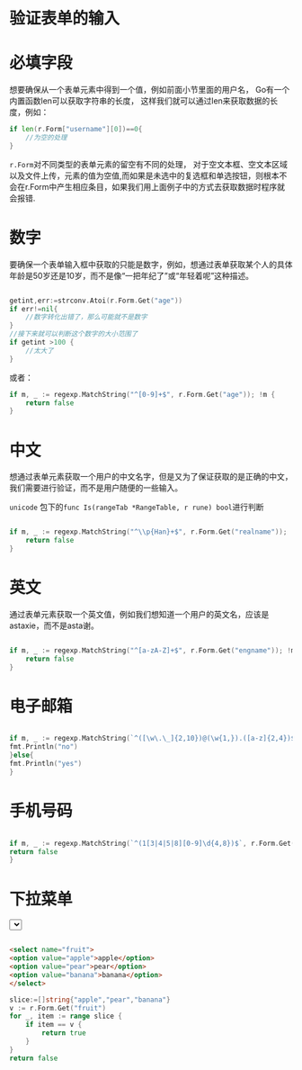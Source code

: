 # 验证表单的输入

# 必填字段

想要确保从一个表单元素中得到一个值，例如前面小节里面的用户名，
Go有一个内置函数len可以获取字符串的长度，
这样我们就可以通过len来获取数据的长度，例如：
```go
if len(r.Form["username"][0])==0{
    //为空的处理
}
```
```r.Form```对不同类型的表单元素的留空有不同的处理， 对于空文本框、空文本区域以及文件上传，元素的值为空值,而如果是未选中的复选框和单选按钮，则根本不会在r.Form中产生相应条目，如果我们用上面例子中的方式去获取数据时程序就会报错.

# 数字
要确保一个表单输入框中获取的只能是数字，例如，想通过表单获取某个人的具体年龄是50岁还是10岁，而不是像“一把年纪了”或“年轻着呢”这种描述。

```go

getint,err:=strconv.Atoi(r.Form.Get("age"))
if err!=nil{
    //数字转化出错了，那么可能就不是数字
}
//接下来就可以判断这个数字的大小范围了
if getint >100 {
    //太大了
}
```
或者：
```go
if m, _ := regexp.MatchString("^[0-9]+$", r.Form.Get("age")); !m {
    return false
}
```

# 中文
想通过表单元素获取一个用户的中文名字，但是又为了保证获取的是正确的中文，我们需要进行验证，而不是用户随便的一些输入。

```unicode``` 包下的```func Is(rangeTab *RangeTable, r rune) bool```进行判断

```go

if m, _ := regexp.MatchString("^\\p{Han}+$", r.Form.Get("realname")); !m {
    return false
}
```

# 英文
通过表单元素获取一个英文值，例如我们想知道一个用户的英文名，应该是astaxie，而不是asta谢。

```go

if m, _ := regexp.MatchString("^[a-zA-Z]+$", r.Form.Get("engname")); !m {
    return false
}
```
 
# 电子邮箱

```go

if m, _ := regexp.MatchString(`^([\w\.\_]{2,10})@(\w{1,}).([a-z]{2,4})$`, r.Form.Get("email")); !m {
fmt.Println("no")
}else{
fmt.Println("yes")
}
```

# 手机号码

```go

if m, _ := regexp.MatchString(`^(1[3|4|5|8][0-9]\d{4,8})$`, r.Form.Get("mobile")); !m {
return false
}
```

# 下拉菜单

<select>元素生成的下拉菜单中是否有被选中的项目。
有些时候黑客可能会伪造这个下拉菜单不存在的值发送给你，那么如何判断这个值是否是我们预设的值呢？



```html

<select name="fruit">
<option value="apple">apple</option>
<option value="pear">pear</option>
<option value="banana">banana</option>
</select>
```
    
```go
slice:=[]string{"apple","pear","banana"}
v := r.Form.Get("fruit")
for _, item := range slice {
    if item == v {
        return true
    }
}
return false
```

